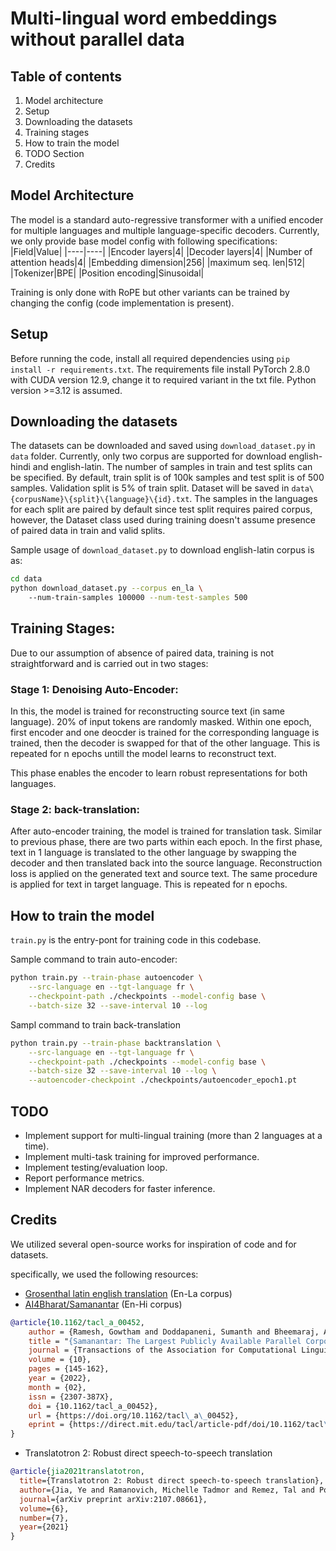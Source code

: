 # Multi-lingual word embeddings without parallel data

## Table of contents
<ol>
    <li>Model architecture</li>
    <li>Setup</li>
    <li>Downloading the datasets</li>
    <li>Training stages</li>
    <!-- <li>Important files</li> -->
    <li>How to train the model</li>
    <li>TODO Section</li>
    <li>Credits</li>
</ol>

## Model Architecture
The model is a standard auto-regressive transformer with a unified encoder for multiple languages and multiple language-specific decoders. 
Currently, we only provide base model config with following specifications:
|Field|Value|
|----|----|
|Encoder layers|4|
|Decoder layers|4|
|Number of attention heads|4|
|Embedding dimension|256|
|maximum seq. len|512|
|Tokenizer|BPE|
|Position encoding|Sinusoidal|


Training is only done with RoPE but other variants can be trained by changing the config (code implementation is present).

## Setup
Before running the code, install all required dependencies using `pip install -r requirements.txt`. The requirements file install PyTorch 2.8.0 with CUDA version 12.9, change it to required variant in the txt file. Python version >=3.12 is assumed.

## Downloading the datasets
The datasets can be downloaded and saved using `download_dataset.py` in `data` folder. Currently, only two corpus are supported for download english-hindi and english-latin. The number of samples in train and test splits can be specified. By default, train split is of 100k samples and test split is of 500 samples. Validation split is 5% of train split. Dataset will be saved in `data\{corpusName}\{split}\{language}\{id}.txt`. The samples in the languages for each split are paired by default since test split requires paired corpus, however, the Dataset class used during training doesn't assume presence of paired data in train and valid splits. 

Sample usage of `download_dataset.py` to download english-latin corpus is as:
```bash
cd data
python download_dataset.py --corpus en_la \ 
    --num-train-samples 100000 --num-test-samples 500
```

## Training Stages:
Due to our assumption of absence of paired data, training is not straightforward and is carried out in two stages:

### Stage 1: Denoising Auto-Encoder:
In this, the model is trained for reconstructing source text (in same language). 20% of input tokens are randomly masked. Within one epoch, first encoder and one deocder is trained for the corresponding language is trained, then the decoder is swapped for that of the other language. This is repeated for n epochs untill the model learns to reconstruct text. 

This phase enables the encoder to learn robust representations for both languages.

### Stage 2: back-translation:
After auto-encoder training, the model is trained for translation task.
Similar to previous phase, there are two parts within each epoch. In the first phase, text in 1 language is translated to the other language by swapping the decoder and then translated back into the source language. Reconstruction loss is applied on the generated text and source text. The same procedure is applied for text in target language. This is repeated for n epochs.

## How to train the model
`train.py` is the entry-pont for training code in this codebase.

Sample command to train auto-encoder:
```bash
python train.py --train-phase autoencoder \
    --src-language en --tgt-language fr \
    --checkpoint-path ./checkpoints --model-config base \
    --batch-size 32 --save-interval 10 --log
```

Sampl command to train back-translation
```bash
python train.py --train-phase backtranslation \
    --src-language en --tgt-language fr \
    --checkpoint-path ./checkpoints --model-config base \
    --batch-size 32 --save-interval 10 --log \
    --autoencoder-checkpoint ./checkpoints/autoencoder_epoch1.pt
```

## TODO
* Implement support for multi-lingual training (more than 2 languages at a time).
* Implement multi-task training for improved performance.
* Implement testing/evaluation loop.
* Report performance metrics.
* Implement NAR decoders for faster inference.

## Credits
We utilized several open-source works for inspiration of code and for datasets.

specifically, we used the following resources:
* <a href="https://huggingface.co/datasets/grosenthal/latin_english_translation">Grosenthal latin english translation</a> (En-La corpus)
* <a href="https://huggingface.co/datasets/ai4bharat/samanantar">AI4Bharat/Samanantar</a> (En-Hi corpus)
```bibtex
@article{10.1162/tacl_a_00452,
    author = {Ramesh, Gowtham and Doddapaneni, Sumanth and Bheemaraj, Aravinth and Jobanputra, Mayank and AK, Raghavan and Sharma, Ajitesh and Sahoo, Sujit and Diddee, Harshita and J, Mahalakshmi and Kakwani, Divyanshu and Kumar, Navneet and Pradeep, Aswin and Nagaraj, Srihari and Deepak, Kumar and Raghavan, Vivek and Kunchukuttan, Anoop and Kumar, Pratyush and Khapra, Mitesh Shantadevi},
    title = "{Samanantar: The Largest Publicly Available Parallel Corpora Collection for 11 Indic Languages}",
    journal = {Transactions of the Association for Computational Linguistics},
    volume = {10},
    pages = {145-162},
    year = {2022},
    month = {02},
    issn = {2307-387X},
    doi = {10.1162/tacl_a_00452},
    url = {https://doi.org/10.1162/tacl\_a\_00452},
    eprint = {https://direct.mit.edu/tacl/article-pdf/doi/10.1162/tacl\_a\_00452/1987010/tacl\_a\_00452.pdf},
}
```
* Translatotron 2: Robust direct speech-to-speech translation
```bibtex
@article{jia2021translatotron,
  title={Translatotron 2: Robust direct speech-to-speech translation},
  author={Jia, Ye and Ramanovich, Michelle Tadmor and Remez, Tal and Pomerantz, Roi},
  journal={arXiv preprint arXiv:2107.08661},
  volume={6},
  number={7},
  year={2021}
}
```
